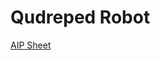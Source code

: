 # Qudreped Robot 


[AIP Sheet](https://docs.google.com/spreadsheets/d/10HzXxKAx0vlCkuSPjUT41-QAT8gSsVI4Um7Ahq-aHGc/edit?usp=sharing)